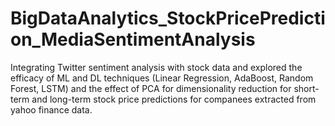 # BigDataAnalytics_StockPricePrediction_MediaSentimentAnalysis

Integrating Twitter sentiment analysis with stock data and explored the efficacy of ML and DL techniques (Linear Regression,
AdaBoost, Random Forest, LSTM) and the effect of PCA for dimensionality reduction for short-term and long-term stock price predictions for companees extracted from yahoo finance data.
